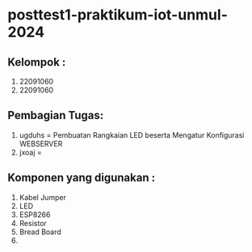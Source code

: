 # posttest1-praktikum-iot-unmul-2024
## Kelompok :
1. 22091060
2. 22091060

## Pembagian Tugas:
1. ugduhs = Pembuatan Rangkaian LED beserta Mengatur Konfigurasi WEBSERVER
2. jxoaj =

## Komponen yang digunakan :
1. Kabel Jumper
2. LED
3. ESP8266
4. Resistor
5. Bread Board
6. 

